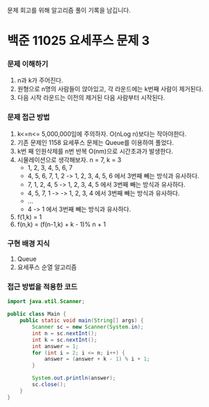 문제 회고를 위해 알고리즘 풀이 기록을 남깁니다.

# 백준 11025 요세푸스 문제 3


### 문제 이해하기
1. n과 k가 주어진다.
2. 원형으로 n명의 사람들이 앉아있고, 각 라운드에는 k번째 사람이 제거된다.
3. 다음 시작 라운드는 이전의 제거된 다음 사람부터 시작된다.

### 문제 접근 방법
1. k<=n<= 5,000,000임에 주의하자. O(nLog n)보다는 작아야한다.
2. 기존 문제인 1158 요세푸스 문제는 Queue를 이용하여 풀었다.
3. k번 째 인원삭제를 n번 반복 O(nm)으로 시간초과가 발생한다.
4. 시물레이션으로 생각해보자. n = 7, k = 3
    - 1, 2, 3, 4, 5, 6, 7
    - 4, 5, 6, 7, 1, 2 -> 1, 2, 3, 4, 5, 6 에서 3번째 빼는 방식과 유사하다.
    - 7, 1, 2, 4, 5 -> 1, 2, 3, 4, 5 에서 3번째 빼는 방식과 유사하다.
    - 4, 5, 7, 1 -> -> 1, 2, 3, 4 에서 3번째 빼는 방식과 유사하다.
    - ...
    - 4 -> 1 에서 3번째 빼는 방식과 유사하다.
5. f(1,k) = 1
6. f(n,k) = (f(n-1,k) + k - 1)% n + 1


### 구현 배경 지식
1. Queue
2. 요세푸스 순열 알고리즘

### 접근 방법을 적용한 코드
```java
import java.util.Scanner;

public class Main {
    public static void main(String[] args) {
        Scanner sc = new Scanner(System.in);
        int n = sc.nextInt();
        int k = sc.nextInt();
        int answer = 1;
        for (int i = 2; i <= n; i++) {
            answer = (answer + k - 1) % i + 1;
        }

        System.out.println(answer);
        sc.close();
    }
}
```

